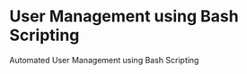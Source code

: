 
<h1>User Management using Bash Scripting</h1>
<p>Automated User Management using Bash Scripting</p>
